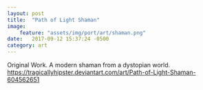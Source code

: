```yaml
---
layout: post
title:  "Path of Light Shaman"
image:
    feature: "assets/img/port/art/shaman.png"
date:   2017-09-12 15:37:24 -0500
category: art
---
```

Original Work. A modern shaman from a dystopian world.
https://tragicallyhipster.deviantart.com/art/Path-of-Light-Shaman-604562651